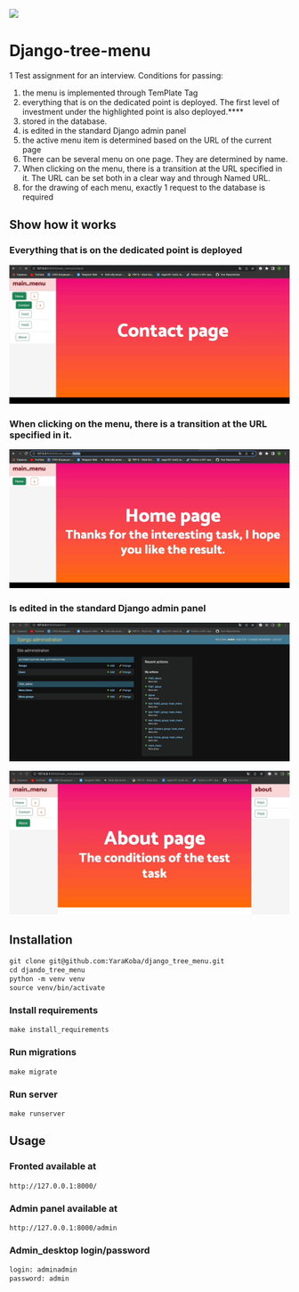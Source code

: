 [![](https://img.shields.io/pypi/pyversions/django-admin-interface.svg?color=3776AB&logo=python&logoColor=white)](https://www.python.org/)

# Django-tree-menu
1
Test assignment for an interview. Conditions for passing:

1) the menu is implemented through TemPlate Tag
2) everything that is on the dedicated point is deployed. The first level of investment under the highlighted point is
   also deployed.****
3) stored in the database.
4) is edited in the standard Django admin panel
5) the active menu item is determined based on the URL of the current page
6) There can be several menu on one page. They are determined by name.
7) When clicking on the menu, there is a transition at the URL specified in it. The URL can be set both in a clear way
   and through Named URL.
8) for the drawing of each menu, exactly 1 request to the database is required

## Show how it works

### Everything that is on the dedicated point is deployed

![sow.gif](media%2Fsow.gif)

### When clicking on the menu, there is a transition at the URL specified in it.

![sow2.gif](media%2Fsow2.gif)

### Is edited in the standard Django admin panel

![admin_panel.gif](media%2Fadmin_panel.gif)

![update.gif](media%2Fupdate.gif)

## Installation

```commandline
git clone git@github.com:YaraKoba/django_tree_menu.git
cd djando_tree_menu
python -m venv venv
source venv/bin/activate
```

### Install requirements

```commandline
make install_requirements
```

### Run migrations

```commandline
make migrate
```

### Run server

```commandline
make runserver
```

## Usage

### Fronted available at

```commandline
http://127.0.0.1:8000/
```

### Admin panel available at

```commandline
http://127.0.0.1:8000/admin
```

### Admin_desktop login/password

```commandline
login: adminadmin
password: admin
```